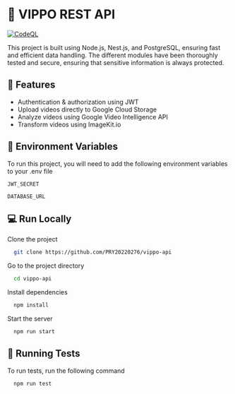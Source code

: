 # 🚀 VIPPO REST API

[![CodeQL](https://github.com/PRY20220276/vippo-api/actions/workflows/codeql.yml/badge.svg)](https://github.com/PRY20220276/vippo-api/actions/workflows/codeql.yml)

This project is built using Node.js, Nest.js, and PostgreSQL, ensuring fast and efficient data handling. The different modules have been thoroughly tested and secure, ensuring that sensitive information is always protected.

## 🌟 Features

- Authentication & authorization using JWT
- Upload videos directly to Google Cloud Storage
- Analyze videos using Google Video Intelligence API
- Transform videos using ImageKit.io

## 🔐 Environment Variables

To run this project, you will need to add the following environment variables to your .env file

`JWT_SECRET`

`DATABASE_URL`

## 💻 Run Locally

Clone the project

```bash
  git clone https://github.com/PRY20220276/vippo-api
```

Go to the project directory

```bash
  cd vippo-api
```

Install dependencies

```bash
  npm install
```

Start the server

```bash
  npm run start
```

## 🧪 Running Tests

To run tests, run the following command

```bash
  npm run test
```
